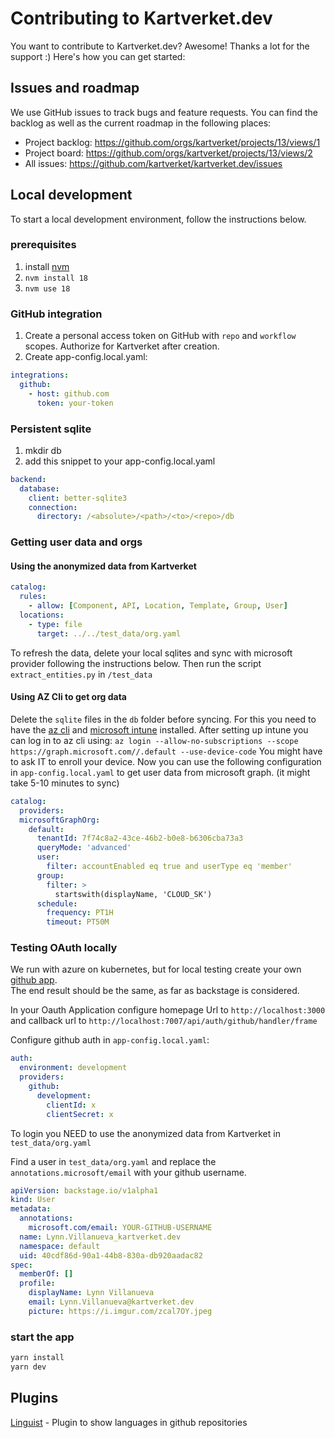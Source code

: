 # Contributing to Kartverket.dev

You want to contribute to Kartverket.dev? Awesome! Thanks a lot for the
support :) Here's how you can get started:

## Issues and roadmap

We use GitHub issues to track bugs and feature requests. You can find the
backlog as well as the current roadmap in the following places:

- Project backlog: https://github.com/orgs/kartverket/projects/13/views/1
- Project board: https://github.com/orgs/kartverket/projects/13/views/2
- All issues: https://github.com/kartverket/kartverket.dev/issues

## Local development

To start a local development environment, follow the instructions below.

### prerequisites

1. install [nvm](https://github.com/nvm-sh/nvm)
2. `nvm install 18`
3. `nvm use 18`

### GitHub integration

1. Create a personal access token on GitHub with `repo` and `workflow` scopes. Authorize for Kartverket after creation.
2. Create app-config.local.yaml:

```yaml
integrations:
  github:
    - host: github.com
      token: your-token
```

### Persistent sqlite

1. mkdir db
2. add this snippet to your app-config.local.yaml

```yaml
backend:
  database:
    client: better-sqlite3
    connection:
      directory: /<absolute>/<path>/<to>/<repo>/db
```

### Getting user data and orgs

#### Using the anonymized data from Kartverket

```yaml
catalog:
  rules:
    - allow: [Component, API, Location, Template, Group, User]
  locations:
    - type: file
      target: ../../test_data/org.yaml
```

To refresh the data, delete your local sqlites and sync with microsoft provider following the instructions below.
Then run the script `extract_entities.py` in `/test_data`

#### Using AZ Cli to get org data

Delete the `sqlite` files in the `db` folder before syncing.
For this you need to have the [az cli](https://learn.microsoft.com/en-us/cli/azure/install-azure-cli-linux?pivots=apt) and [microsoft intune](https://learn.microsoft.com/en-us/mem/intune/user-help/microsoft-intune-app-linux) installed.
After setting up intune you can log in to az cli using: `az login --allow-no-subscriptions --scope https://graph.microsoft.com//.default --use-device-code`
You might have to ask IT to enroll your device.
Now you can use the following configuration in `app-config.local.yaml` to get user data from microsoft graph. (it might take 5-10 minutes to sync)

```yaml
catalog:
  providers:
  microsoftGraphOrg:
    default:
      tenantId: 7f74c8a2-43ce-46b2-b0e8-b6306cba73a3
      queryMode: 'advanced'
      user:
        filter: accountEnabled eq true and userType eq 'member'
      group:
        filter: >
          startswith(displayName, 'CLOUD_SK')
      schedule:
        frequency: PT1H
        timeout: PT50M
```

### Testing OAuth locally

We run with azure on kubernetes, but for local testing create your own [github app](https://github.com/settings/developers).    
The end result should be the same, as far as backstage is considered.

In your Oauth Application configure homepage Url to  `http://localhost:3000` and callback url to `http://localhost:7007/api/auth/github/handler/frame`

Configure github auth in `app-config.local.yaml`: 
```yaml
auth:
  environment: development
  providers:
    github:
      development:
        clientId: x
        clientSecret: x
```

To login you NEED to use the anonymized data from Kartverket in `test_data/org.yaml`

Find a user in `test_data/org.yaml` and replace the `annotations.microsoft/email` with your github username.
```yaml
apiVersion: backstage.io/v1alpha1
kind: User
metadata:
  annotations:
    microsoft.com/email: YOUR-GITHUB-USERNAME
  name: Lynn.Villanueva_kartverket.dev
  namespace: default
  uid: 40cdf86d-90a1-44b8-830a-db920aadac82
spec:
  memberOf: []
  profile:
    displayName: Lynn Villanueva
    email: Lynn.Villanueva@kartverket.dev
    picture: https://i.imgur.com/zcal7OY.jpeg
```
### start the app

```sh
yarn install
yarn dev
```

## Plugins

[Linguist](https://github.com/backstage/backstage/tree/master/plugins/linguist) - Plugin to show languages in github repositories
